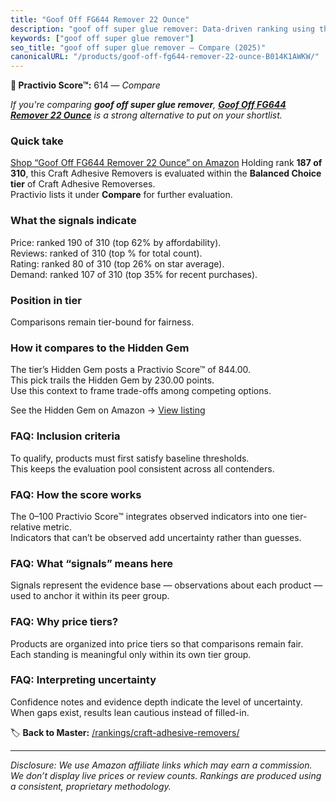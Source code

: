 ```yaml
---
title: "Goof Off FG644 Remover 22 Ounce"
description: "goof off super glue remover: Data-driven ranking using the Practivio Score™. Positioned by quality, value, demand, findability, momentum."
keywords: ["goof off super glue remover"]
seo_title: "goof off super glue remover — Compare (2025)"
canonicalURL: "/products/goof-off-fg644-remover-22-ounce-B014K1AWKW/"
---
```


**🛒 Practivio Score™:** 614 — _Compare_


*If you're comparing **goof off super glue remover**, **[Goof Off FG644 Remover 22 Ounce](https://www.amazon.com/dp/B014K1AWKW?tag=practivio-20)** is a strong alternative to put on your shortlist.*
### Quick take
[Shop “Goof Off FG644 Remover 22 Ounce” on Amazon](https://www.amazon.com/dp/B014K1AWKW?tag=practivio-20)
Holding rank **187 of 310**, this Craft Adhesive Removers is evaluated within the **Balanced Choice tier** of Craft Adhesive Removerses.  
Practivio lists it under **Compare** for further evaluation.

### What the signals indicate
Price: ranked 190 of 310 (top 62% by affordability).  
Reviews: ranked  of 310 (top % for total count).  
Rating: ranked 80 of 310 (top 26% on star average).  
Demand: ranked 107 of 310 (top 35% for recent purchases).

### Position in tier
Comparisons remain tier-bound for fairness.

### How it compares to the Hidden Gem
The tier’s Hidden Gem posts a Practivio Score™ of 844.00.  
This pick trails the Hidden Gem by 230.00 points.  
Use this context to frame trade-offs among competing options.  

See the Hidden Gem on Amazon → [View listing](https://www.amazon.com/dp/B0797D6NZM?tag=practivio-20)

### FAQ: Inclusion criteria
To qualify, products must first satisfy baseline thresholds.  
This keeps the evaluation pool consistent across all contenders.

### FAQ: How the score works
The 0–100 Practivio Score™ integrates observed indicators into one tier-relative metric.  
Indicators that can’t be observed add uncertainty rather than guesses.

### FAQ: What “signals” means here
Signals represent the evidence base — observations about each product — used to anchor it within its peer group.

### FAQ: Why price tiers?
Products are organized into price tiers so that comparisons remain fair.  
Each standing is meaningful only within its own tier group.

### FAQ: Interpreting uncertainty
Confidence notes and evidence depth indicate the level of uncertainty.  
When gaps exist, results lean cautious instead of filled-in.

<!-- Missing template for Compare/CompareWithinPriceClass -->


🏷️ **Back to Master:** [/rankings/craft-adhesive-removers/](/rankings/craft-adhesive-removers/)

---
_Disclosure: We use Amazon affiliate links which may earn a commission. We don’t display live prices or review counts. Rankings are produced using a consistent, proprietary methodology._
